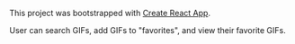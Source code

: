This project was bootstrapped with [Create React App](https://github.com/facebook/create-react-app).

User can search GIFs, add GIFs to "favorites", and view their favorite GIFs.
